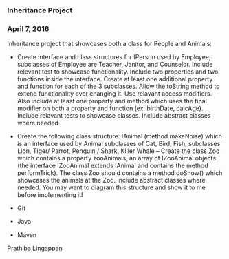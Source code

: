 ### Inheritance Project

### April 7, 2016

Inheritance project that showcases both a class for People and Animals:

* Create interface and class structures for IPerson used by Employee; subclasses of Employee are Teacher, Janitor, and Counselor. Include relevant test to showcase functionality. Include two properties and two functions inside the interface. Create at least one additional property and function for each of the 3 subclasses. Allow the toString method to extend functionality over changing it. Use relavant access modifiers. Also include at least one property and method which uses the final modifier on both a property and function (ex: birthDate, calcAge). Include relavant tests to showcase classes. Include abstract classes where needed.

* Create the following class structure:
IAnimal (method makeNoise) which is an interface used by Animal subclasses of Cat, Bird, Fish, subclasses Lion, Tiger/ Parrot, Penguin / Shark, Killer Whale – Create the class Zoo which contains a property zooAnimals, an array of IZooAnimal objects (the interface IZooAnimal extends IAnimal and contains the method performTrick). The class Zoo should contains a method doShow() which showcases the animals at the Zoo. Include abstract classes where needed. You may want to diagram this structure and show it to me before implementing it!


* Git
* Java
* Maven

[Prathiba Lingappan](http://sqasolution.com) 
